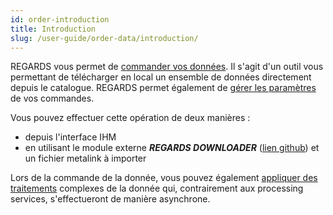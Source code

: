 ```yaml
---
id: order-introduction
title: Introduction
slug: /user-guide/order-data/introduction/
---
```


REGARDS vous permet de [commander vos données](manage-orders.md). Il s'agit d'un outil vous permettant de télécharger en
local un ensemble de données directement depuis le catalogue. REGARDS permet également
de [gérer les paramètres](settings-orders.md) de vos commandes.

Vous pouvez effectuer cette opération de deux manières :

- depuis l'interface IHM
- en utilisant le module externe
  ***REGARDS DOWNLOADER*** ([lien github](https://github.com/RegardsOss/RegardsDownloader)) et un fichier metalink à
  importer

Lors de la commande de la donnée, vous pouvez également [appliquer des traitements](processing.md) complexes de la
donnée qui, contrairement aux processing services, s'effectueront de manière asynchrone.
